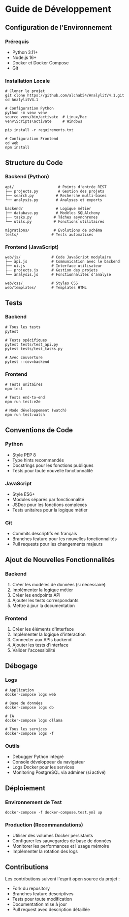 # Guide de Développement

## Configuration de l'Environnement

### Prérequis
- Python 3.11+
- Node.js 16+
- Docker et Docker Compose
- Git

### Installation Locale
```
# Cloner le projet
git clone https://github.com/alchab54/AnalylitV4.1.git
cd AnalylitV4.1

# Configuration Python
python -m venv venv
source venv/bin/activate  # Linux/Mac
venv\Scripts\activate     # Windows

pip install -r requirements.txt

# Configuration Frontend
cd web
npm install
```

## Structure du Code

### Backend (Python)
```
api/                    # Points d'entrée REST
├── projects.py         # Gestion des projets
├── search.py          # Recherche multi-bases
└── analysis.py        # Analyses et exports

backend/               # Logique métier
├── database.py        # Modèles SQLAlchemy
├── tasks.py          # Tâches asynchrones
└── utils.py          # Fonctions utilitaires

migrations/           # Évolutions de schéma
tests/               # Tests automatisés
```

### Frontend (JavaScript)
```
web/js/              # Code JavaScript modulaire
├── api.js           # Communication avec le backend
├── ui.js            # Interface utilisateur
├── projects.js      # Gestion des projets
└── analysis.js      # Fonctionnalités d'analyse

web/css/             # Styles CSS
web/templates/       # Templates HTML
```

## Tests

### Backend
```
# Tous les tests
pytest

# Tests spécifiques
pytest tests/test_api.py
pytest tests/test_tasks.py

# Avec couverture
pytest --cov=backend
```

### Frontend
```
# Tests unitaires
npm test

# Tests end-to-end
npm run test:e2e

# Mode développement (watch)
npm run test:watch
```

## Conventions de Code

### Python
- Style PEP 8
- Type hints recommandés
- Docstrings pour les fonctions publiques
- Tests pour toute nouvelle fonctionnalité

### JavaScript
- Style ES6+
- Modules séparés par fonctionnalité
- JSDoc pour les fonctions complexes
- Tests unitaires pour la logique métier

### Git
- Commits descriptifs en français
- Branches feature pour les nouvelles fonctionnalités
- Pull requests pour les changements majeurs

## Ajout de Nouvelles Fonctionnalités

### Backend
1. Créer les modèles de données (si nécessaire)
2. Implémenter la logique métier
3. Créer les endpoints API
4. Ajouter les tests correspondants
5. Mettre à jour la documentation

### Frontend
1. Créer les éléments d'interface
2. Implémenter la logique d'interaction
3. Connecter aux APIs backend
4. Ajouter les tests d'interface
5. Valider l'accessibilité

## Débogage

### Logs
```
# Application
docker-compose logs web

# Base de données
docker-compose logs db

# IA
docker-compose logs ollama

# Tous les services
docker-compose logs -f
```

### Outils
- Debugger Python intégré
- Console développeur du navigateur
- Logs Docker pour les services
- Monitoring PostgreSQL via adminer (si activé)

## Déploiement

### Environnement de Test
```
docker-compose -f docker-compose.test.yml up
```

### Production (Recommandations)
- Utiliser des volumes Docker persistants
- Configurer les sauvegardes de base de données
- Monitorer les performances et l'usage mémoire
- Implémenter la rotation des logs

## Contributions

Les contributions suivent l'esprit open source du projet :
- Fork du repository
- Branches feature descriptives
- Tests pour toute modification
- Documentation mise à jour
- Pull request avec description détaillée